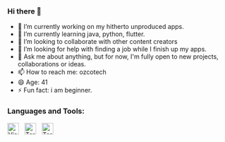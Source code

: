 ### Hi there 👋

- 🔭 I’m currently working on my hitherto unproduced apps.
- 🌱 I’m currently learning java, python, flutter.
- 👯 I’m looking to collaborate with other content creators
- 🤔 I’m looking for help with finding a job while I finish up my apps.
- 💬 Ask me about anything, but for now, I'm fully open to new projects, collaborations or ideas.
- 📫 How to reach me: ozcotech
- 😄 Age: 41
- ⚡ Fun fact: i am beginner.
### Languages and Tools:

<img align="left" alt="Visual Studio Code" width="26px" src="https://cdn.jsdelivr.net/gh/devicons/devicon/icons/vscode/vscode-original.svg" style="padding-right:10px;"/>
<img align="left" alt="Terminal" width="26px" src="[./img/terminal-light.svg](https://user-images.githubusercontent.com/3369400/139447912-e0f43f33-6d9f-45f8-be46-2df5bbc91289.png)" style="padding-right:10px;"/>
<img align="left" alt="Terminal" width="26px" src="./img/terminal-dark.svg"/>
